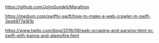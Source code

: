 https://github.com/JohnSundell/Marathon

https://medium.com/swiftly-swift/how-to-make-a-web-crawler-in-swift-3ed4977a181b



https://www.twilio.com/blog/2016/08/web-scraping-and-parsing-html-in-swift-with-kanna-and-alamofire.html

